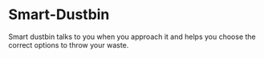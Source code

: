 # Smart-Dustbin 
Smart dustbin talks to you when you approach it and helps you choose the correct options to throw your waste.
